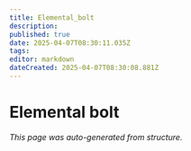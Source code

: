 ```yaml
---
title: Elemental_bolt
description: 
published: true
date: 2025-04-07T08:30:11.035Z
tags: 
editor: markdown
dateCreated: 2025-04-07T08:30:08.881Z
---
```


# Elemental bolt

*This page was auto-generated from structure.*